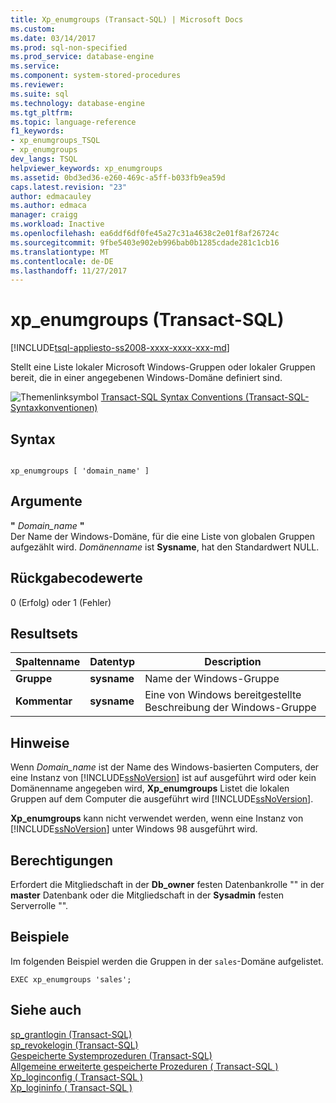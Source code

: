 ```yaml
---
title: Xp_enumgroups (Transact-SQL) | Microsoft Docs
ms.custom: 
ms.date: 03/14/2017
ms.prod: sql-non-specified
ms.prod_service: database-engine
ms.service: 
ms.component: system-stored-procedures
ms.reviewer: 
ms.suite: sql
ms.technology: database-engine
ms.tgt_pltfrm: 
ms.topic: language-reference
f1_keywords:
- xp_enumgroups_TSQL
- xp_enumgroups
dev_langs: TSQL
helpviewer_keywords: xp_enumgroups
ms.assetid: 0bd3ed36-e260-469c-a5ff-b033fb9ea59d
caps.latest.revision: "23"
author: edmacauley
ms.author: edmaca
manager: craigg
ms.workload: Inactive
ms.openlocfilehash: ea6ddf6df0fe45a27c31a4638c2e01f8af26724c
ms.sourcegitcommit: 9fbe5403e902eb996bab0b1285cdade281c1cb16
ms.translationtype: MT
ms.contentlocale: de-DE
ms.lasthandoff: 11/27/2017
---
```

# <a name="xpenumgroups-transact-sql"></a>xp_enumgroups (Transact-SQL)
[!INCLUDE[tsql-appliesto-ss2008-xxxx-xxxx-xxx-md](../../includes/tsql-appliesto-ss2008-xxxx-xxxx-xxx-md.md)]

  Stellt eine Liste lokaler Microsoft Windows-Gruppen oder lokaler Gruppen bereit, die in einer angegebenen Windows-Domäne definiert sind.  
  
 ![Themenlinksymbol](../../database-engine/configure-windows/media/topic-link.gif "Topic link icon") [Transact-SQL Syntax Conventions (Transact-SQL-Syntaxkonventionen)](../../t-sql/language-elements/transact-sql-syntax-conventions-transact-sql.md)  
  
## <a name="syntax"></a>Syntax  
  
```  
  
xp_enumgroups [ 'domain_name' ]  
```  
  
## <a name="arguments"></a>Argumente  
 **"** *Domain_name* **"**  
 Der Name der Windows-Domäne, für die eine Liste von globalen Gruppen aufgezählt wird. *Domänenname* ist **Sysname**, hat den Standardwert NULL.  
  
## <a name="return-code-values"></a>Rückgabecodewerte  
 0 (Erfolg) oder 1 (Fehler)  
  
## <a name="result-sets"></a>Resultsets  
  
|Spaltenname|Datentyp|Description|  
|-----------------|---------------|-----------------|  
|**Gruppe**|**sysname**|Name der Windows-Gruppe|  
|**Kommentar**|**sysname**|Eine von Windows bereitgestellte Beschreibung der Windows-Gruppe|  
  
## <a name="remarks"></a>Hinweise  
 Wenn *Domain_name* ist der Name des Windows-basierten Computers, der eine Instanz von [!INCLUDE[ssNoVersion](../../includes/ssnoversion-md.md)] ist auf ausgeführt wird oder kein Domänenname angegeben wird, **Xp_enumgroups** Listet die lokalen Gruppen auf dem Computer die ausgeführt wird [!INCLUDE[ssNoVersion](../../includes/ssnoversion-md.md)].  
  
 **Xp_enumgroups** kann nicht verwendet werden, wenn eine Instanz von [!INCLUDE[ssNoVersion](../../includes/ssnoversion-md.md)] unter Windows 98 ausgeführt wird.  
  
## <a name="permissions"></a>Berechtigungen  
 Erfordert die Mitgliedschaft in der **Db_owner** festen Datenbankrolle "" in der **master** Datenbank oder die Mitgliedschaft in der **Sysadmin** festen Serverrolle "".  
  
## <a name="examples"></a>Beispiele  
 Im folgenden Beispiel werden die Gruppen in der `sales`-Domäne aufgelistet.  
  
```  
EXEC xp_enumgroups 'sales';  
```  
  
## <a name="see-also"></a>Siehe auch  
 [sp_grantlogin &#40;Transact-SQL&#41;](../../relational-databases/system-stored-procedures/sp-grantlogin-transact-sql.md)   
 [sp_revokelogin &#40;Transact-SQL&#41;](../../relational-databases/system-stored-procedures/sp-revokelogin-transact-sql.md)   
 [Gespeicherte Systemprozeduren &#40;Transact-SQL&#41;](../../relational-databases/system-stored-procedures/system-stored-procedures-transact-sql.md)   
 [Allgemeine erweiterte gespeicherte Prozeduren &#40; Transact-SQL &#41;](../../relational-databases/system-stored-procedures/general-extended-stored-procedures-transact-sql.md)   
 [Xp_loginconfig &#40; Transact-SQL &#41;](../../relational-databases/system-stored-procedures/xp-loginconfig-transact-sql.md)   
 [Xp_logininfo &#40; Transact-SQL &#41;](../../relational-databases/system-stored-procedures/xp-logininfo-transact-sql.md)  
  
  
